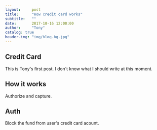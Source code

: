 ```yaml
---
layout:     post
title:      "How credit card works"
subtitle:   ""
date:       2017-10-16 12:00:00
author:     "Tony"
catalog: true
header-img: "img/blog-bg.jpg"
---
```


## Credit Card

This is Tony's first post. I don't know what I should write at this moment.

## How it works

Authorize and capture.

## Auth

Block the fund from user's credit card acount.
